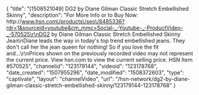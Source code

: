 {
    "title": "[1508521049] DG2 by Diane Gilman Classic Stretch Embellished Skinny",
    "description": "For More Info or to Buy Now: http:\/\/www.hsn.com\/products\/seo\/8485336?rdr=1&sourceid=youtube&cm_mmc=Social-_-Youtube-_-ProductVideo-_-570525\r\nDG2 by Diane Gilman Classic Stretch Embellished Skinny Jean\nDiane leads the way in today's top trend embellished jeans. They don't call her the jean queen for nothing! So if you love the fit and...\r\nPrices shown on the previously recorded video may not represent the current price.  View hsn.com to view the current selling price. HSN Item #570525",
    "channelid": "123179144",
    "videoid": "123178768",
    "date_created": "1507955296",
    "date_modified": "1508372603",
    "type": "captivate",
    "layout": "channelVideo",
    "url": "\/hsn-network\/dg2-by-diane-gilman-classic-stretch-embellished-skinny\/123179144-123178768"
}